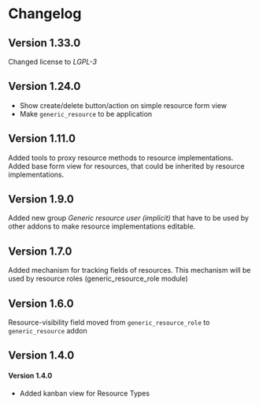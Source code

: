 # Changelog

## Version 1.33.0

Changed license to *LGPL-3*

## Version 1.24.0

- Show create/delete button/action on simple resource form view
- Make `generic_resource` to be application

## Version 1.11.0

Added tools to proxy resource methods to resource implementations.
Added base form view for resources, that could be inherited by
resource implementations.

## Version 1.9.0

Added new group *Generic resource user (implicit)* that have to be used
by other addons to make resource implementations editable.

## Version 1.7.0

Added mechanism for tracking fields of resources.
This mechanism will be used by resource roles (generic_resource_role module)

## Version 1.6.0

Resource-visibility field moved from `generic_resource_role` to `generic_resource` addon

## Version 1.4.0

#### Version 1.4.0
- Added kanban view for Resource Types

